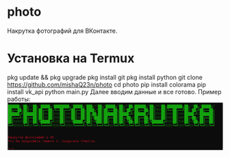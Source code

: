 # photo
Накрутка фотографий для ВКонтакте. 

# Установка на Termux
pkg update && pkg upgrade
pkg install git 
pkg install python
git clone https://github.com/mishaQ23n/photo
cd photo 
pip install colorama
pip install vk_api
python main.py
Далее вводим данные и все готово.
Пример работы:
![alt text](Screenshot_581.png "Cкрины авто-статуса.")​
